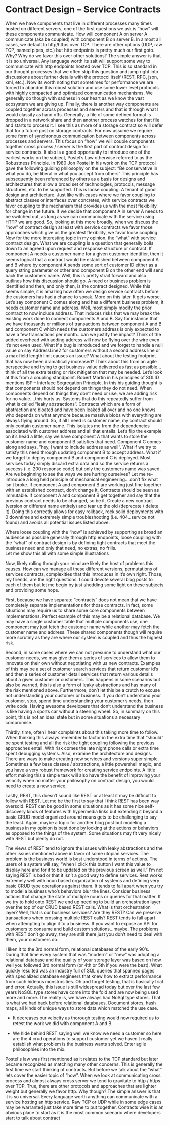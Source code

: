 # Contract Design – Service Contracts

When we have components that live in different processes many times hosted on different servers, one of the first questions we ask is “how” will these components communicate.  How will component A on server A communicate (aka be coupled) with component B on server B.  In almost all cases, we default to http/https over TCP.  There are other options (UDP, raw TCP, named pipes, etc.) but http endpoints is pretty much our first goto.  Why?  Why do we favor this over other solutions?  The simple answer is that it is so universal.  Any language worth its salt will support some way to communicate with http endpoints hosted over TCP.  This is so standard in our thought processes that we often skip this question and jump right into discussions about further details with the protocol itself (REST, RPC, json, xml, etc.).  Now its worth noting that sometimes for performance we are forced to abandon this robust solution and use some lower level protocols with highly compacted and optimized communication mechanisms.  We generally do though with sadness in our heart as we know the vast ecosystem we are giving up.  Finally, there is another way components are coupled together across processes and servers and that is through what I would classify as hand offs.  Generally, a file of some defined format is dropped in a network share and then another process watches for that file and starts to process it.  I see this as more of a storage contract so will defer that for a future post on storage contracts.  For now assume we require some form of synchronous communication between components across processes and servers.
This focus on “how” we will couple components together cross process / server is the first part of contract design for service contracts.  It also is a good opportunity to introduce one of the earliest works on the subject, Postel’s Law otherwise referred to as the Robustness Principle.  In 1980 Jon Postel in his work on the TCP protocol gave the following guiding philosophy on the subject:
“Be conservative in what you do, be liberal in what you accept from others”
This principle has subsequently been referenced by others as a basis for designs and architectures that allow a broad set of technologies, protocols, message structures, etc. to be supported.  This is loose coupling.  A tenant of good design and architecture.  Just like with cases where we favor coupling to abstract classes or interfaces over concretes, with service contracts we favor coupling to the mechanism that provides us with the most flexibility for change in the future.  If we decide that component A in server A needs to be switched out, as long as we can communicate with the service using HTTP we are good.  So, looking at this more broadly, when we discuss the “how” of contract design at least with service contracts we favor those approaches which give us the greatest flexibility, we favor loose coupling.
Now for the more interesting topic in my opinion, the “what” with service contract design.  What we are coupling is a question that generally boils down to an agreed upon request and response structure or contract.  If component A needs a customer name for a given customer identifier, then it seems logical that a contract would be established between component A and B where by component A sends some sort of customer ID either as a query string parameter or other and component B on the other end will send back the customers name.  Well, this is pretty strait forward and also outlines how this discussion should go.  A need or business problem is identified and then, and only then, is the contract designed.  While this seems simple, it is amazing how often we design service contracts before the customers has had a chance to speak.  More on this later.  It gets worse.  Let’s say component C comes along and has a different business problem, it needs customer name and address.  Well, most simply modify the prior contract to now include address.  That induces risks that we may break the existing work done to connect components A and B.  Say for instance that we have thousands or millions of transactions between component A and B and component C which needs the customers address is only expected to have a few transactions per month…can we justify the impact?  Think of the added overhead with adding address will now be flying over the wire even it’s not even used.  What if a bug is introduced and we forget to handle a null value on say AddressLine2 for customers without a second address line or a max field length limit causes an issue?  What about the testing footprint that has now been dramatically increased?  Think about this from an agile perspective and trying to get business value delivered as fast as possible…think of all the extra testing or risk mitigation that may be needed.  Let’s look at this from a coupling standpoint.  Robert Martin in his principles of SOLID mentions ISP – Interface Segregation Principle.  In this his guiding thought is that components should not depend on things they do not need.  When components depend on things they don’t need or use, we are adding risk for no value….this hurts us.  Systems that do this repeatedly suffer from what is called “leaky abstractions”.  Contracts which are a form of abstraction are bloated and have been leaked all over and no one knows who depends on what anymore because massive blobs with everything are always flying around.  So, if all I need is customer name, my contract should only contain customer name.  This isolates me from the dependencies associated with customer address and all that entails.  Let’s flip the example on it’s head a little, say we have component A that wants to store the customer name and component B satisfies that need.  Component C comes along and says, ”hey, I want to include address as well”.  What if we try to satisfy this need through updating component B to accept address.  What if we forget to deploy component B and component C is deployed.  Most services today simply discard extra data and so the service returns a success (i.e. 200 response code) but only the customers name was saved.  Are we beginning to see the ways we are hurting ourselves?  Let me re-introduce a long held principle of mechanical engineering….don’t fix what isn’t broke.  If component A and component B are working just fine together with an established contract, don’t change it.  Contracts should be seen as immutable.  If component A and component B get together and say that the previous contract needs to be changed, so be it.  Create a new contract (version or different name entirely) and tear up the old (deprecate / delete it).  Doing this correctly allows for easy rollback, rock solid deployments with 0 downtime and extremely simple troubleshooting (i.e. 404…service not found) and avoids all potential issues listed above.

Where loose coupling with the “how” is achieved by supporting as broad an audience as possible generally through http endpoints, loose coupling with the “what” of contract design is by defining tight contracts that meet the business need and only that need, no extras, no frills.  
Let me show this all with some simple illustrations

Now, likely rolling through your mind are likely the host of problems this causes.  How can we manage all these different versions, permutations of services contracts, complexities that this introduces in it’s own right.  Those, my friends, are the right questions.  I could devote several blog posts to each of them but let me begin by just shedding some light on these subjects and providing some hope.  

First, because we have separate “contracts” does not mean that we have completely separate implementations for those contracts.  In fact, some situations may require us to share some core components between implementations.  Perfect example of this may be a relational database.  We may have a single customer table that multiple components use, one component may just fetch the customer name while another may fetch the customer name and address.  These shared components though will require more scrutiny as they are where our system is coupled and thus the highest risk.  

Second, in some cases where we can not presume to understand what our customer needs, we may give them a series of services to allow them to innovate on their own without negotiating with us new contracts.  Examples of this may be a set of customer search services that return customer id’s and then a series of customer detail services that return various details about a given customer or customers.  This happens in some scenarios but also be warned, this is also a form of leaky abstractions and has many of the risk mentioned above.  Furthermore, don’t let this be a crutch to excuse not understanding your customer or business.  If you don’t understand your customer, stop, spend time understanding your customer’s needs, then write code.  Having awesome developers that don’t understand the business is like having a sports car without a steering wheel.  So, in summary on this point, this is not an ideal state but in some situations a necessary compromise.  

Thirdly, time, often I hear complaints about this taking more time to follow.  When thinking this always remember to factor in the extra time that “should” be spent testing and all the risk the tight coupling following the previous approaches entail.  With risk comes the late night phone calls or extra time spent debugging systems.  Also, examine the architecture and designs.  There are ways to make creating new services and versions super simple.  Sometimes a few base classes / abstractions, a little powershell magic, and you have a very robust framework for creating service endpoints.  A little effort making this a simple task will also have the benefit of improving your velocity when no matter your philosophy on contract design, you would need to create a new service.

Lastly, REST, this doesn’t sound like REST or at least it may be difficult to follow with REST.  Let me be the first to say that I think REST has been way oversold.  REST can be good in some situations as it has some nice self-discovery kinds of features with hypermedia links but extending it beyond a basic CRUD model organized around nouns gets to be challenging to say the least.  Again, maybe a topic for another blog post but modeling a business in my opinion is best done by looking at the actions or behaviors as opposed to the things of the system.  Some situations may fit very nicely with REST but plenty do not.

The views of REST tend to ignore the issues with leaky abstractions and the other issues mentioned above in favor of some utopian services.  The problem is the business world is best understood in terms of actions.  The users of a system will say, “when I click this button I want this value to display here and for it to be updated on the previous screen as well.”  I’m not saying REST is bad or that it isn’t a good way to define services.  Rest works extremely well with noun based organization of systems and defining very basic CRUD type operations against them.  It tends to fall apart when you try to model a business who’s behaviors blur the lines.  Consider business actions that change the state of multiple nouns or queries for that matter.  If we try to hold onto REST we end up needing to build an orchestration layer over the top of our CRUD based REST calls.  What is that orchestration layer?  Well, that is our business services?  Are they REST?  Can we preserve transactions when crossing multiple REST calls?  REST tends to fall apart when attempting to align it to a business.  If you want to expose an API for customers to consume and build custom solutions…maybe.  The problems with REST don’t go away, they are still there just you don’t need to deal with them, your customers do.

I liken it to the 3rd normal form, relational databases of the early 90’s.  During that time every system that was “modern” or “new” was adopting a relational database and the quality of your storage layer was based on how well you followed 3rd normal form (or 4th or 5th if you were the best).  What quickly resulted was an industry full of SQL queries that spanned pages with specialized database engineers that knew how to extract performance from such hideous monstrosities.  Oh and forget testing, that is basically trial and error.  Actually, this issue is still widespread today but over the last few years NoSQL type stores have come into the fold and are now being used more and more.  The reality is, we have always had NoSql type stores.  That is what we had back before relational databases.  Document stores, hash maps, all kinds of unique ways to store data which matched the use case.

* It decreases our velocity as thorough testing would now required us to retest the work we did with component A and B.

* We hide behind REST saying well we know we need a customer so here are the 4 crud operations to support customer yet we haven’t really establish what problem is the business wants solved.  Enter agile philosophies into the mix.

Postel's law was first mentioned as it relates to the TCP standard but later became recognized as matching many other concerns.  This is generally the first time we start thinking of contracts.  But before we talk about the “what” lets cover the easier topic of “how”.  When we look at communicating cross process and almost always cross server we tend to gravitate to http / https over TCP.  True, there are other protocols and approaches that are lighter weight but generally we favor http.  Why though?  The simple answer is that it is so universal.  Every language worth anything can communicate with a service hosting an http service.  Raw TCP or UDP while in some edge cases may be warranted just take more time to put together.  Contracts wise it is an obvious place to start as it is the most common scenario where developers start to talk about contract
